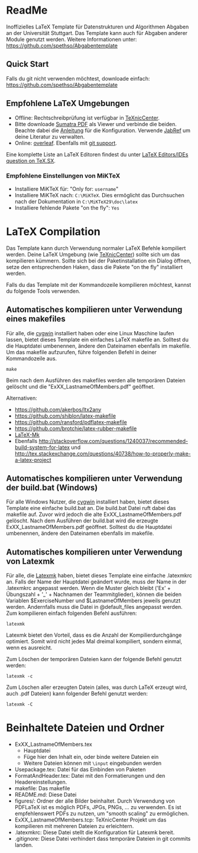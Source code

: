 ReadMe
=====

Inoffizielles LaTeX Template für Datenstrukturen und Algorithmen Abgaben an der Universität Stuttgart. Das Template kann auch für Abgaben anderer Module genutzt werden.
Weitere Informationen unter: https://github.com/spethso/Abgabentemplate

Quick Start
-----------
Falls du git nicht verwenden möchtest, downloade einfach: https://github.com/spethso/Abgabentemplate

Empfohlene LaTeX Umgebungen
---------------------------
* Offline: Rechtschreibprüfung ist verfügbar in [TeXnicCenter](http://www.texniccenter.org/). 
* Bitte downloade [Sumatra PDF](https://www.sumatrapdfreader.org/free-pdf-reader.html) als Viewer und verbinde die beiden.
  Beachte dabei die [Anleitung](http://tex.stackexchange.com/questions/116981/how-to-configure-texniccenter-2-0-with-sumatra-2013-2016-version) für die Konfiguration.
  Verwende [JabRef](http://jabref.sf.net) um deine Literatur zu verwalten.
* Online: [overleaf](https://www.overleaf.com/). Ebenfalls mit [git support](https://www.overleaf.com/blog/195-new-collaborate-online-and-offline-with-overleaf-and-git-beta#.VYFC2UZejkU).

Eine komplette Liste an LaTeX Editoren findest du unter [LaTeX Editors/IDEs question on TeX.SX](http://tex.stackexchange.com/questions/339/latex-editors-ides).

### Empfohlene Einstellungen von MiKTeX
* Installiere MiKTeX für: "Only for: `username`"
* Installiere MiKTeX nach: `C:\MiKTeX`. Dies ermöglicht das Durchsuchen nach der Dokumentation in `C:\MiKTeX29\doc\latex`
* Installiere fehlende Pakete "on the fly": `Yes`

LaTeX Compilation
=================
Das Template kann durch Verwendung normaler LaTeX Befehle kompiliert werden.
Deine LaTeX Umgebung (wie [TeXnicCenter](http://www.texniccenter.org/)) sollte sich um das kompilieren kümmern.
Sollte sich bei der Paketinstallation ein Dialog öffnen, setze den entsprechenden Haken, dass die Pakete "on the fly" installiert werden.

Falls du das Template mit der Kommandozeile kompilieren möchtest, kannst du folgende Tools verwenden.

Automatisches kompilieren unter Verwendung eines makefiles
--------------------------------
Für alle, die [cygwin](http://www.cygwin.com/) installiert haben oder eine Linux Maschine laufen lassen, bietet dieses Template ein einfaches LaTeX makefile an.
Solltest du die Hauptdatei umbenennen, ändere den Dateinamen ebenfalls im makefile.
Um das makefile aufzurufen, führe folgenden Befehl in deiner Kommandozeile aus.

    make

Beim nach dem Ausführen des makefiles werden alle temporären Dateien gelöscht und die "ExXX_LastnameOfMembers.pdf" geöffnet.

Alternativen:
* https://github.com/akerbos/ltx2any
* https://github.com/shiblon/latex-makefile
* https://github.com/ransford/pdflatex-makefile
* https://github.com/brotchie/latex-rubber-makefile
* [LaTeX-Mk](http://latex-mk.sourceforge.net/)
* Ebenfalls http://stackoverflow.com/questions/1240037/recommended-build-system-for-latex und http://tex.stackexchange.com/questions/40738/how-to-properly-make-a-latex-project

Automatisches kompilieren unter Verwendung der build.bat (Windows)
--------------------------------
Für alle Windows Nutzer, die [cygwin](http://www.cygwin.com/) installiert haben, bietet dieses Template eine einfache build.bat an.
Die build.bat Datei ruft dabei das makefile auf.
Zuvor wird jedoch die alte ExXX_LastnameOfMembers.pdf gelöscht.
Nach dem Ausführen der build.bat wird die erzeugte ExXX_LastnameOfMembers.pdf geöffnet.
Solltest du die Hauptdatei umbenennen, ändere den Dateinamen ebenfalls im makefile.

Automatisches kompilieren unter Verwendung von Latexmk
------------------------------------------------------
Für alle, die [Latexmk](https://www.ctan.org/pkg/latexmk/?lang=de) haben, bietet dieses Template eine einfache .latexmkrc an.
Falls der Name der Hauptdatei geändert wurde, muss der Name in der .latexmkrc angepasst werden.
Wenn die Muster gleich bleibt ('Ex' + Übungszahl + '_' + Nachnamen der Teammitglieder), können die beiden Variablen $ExerciseNumber und $LastnameOfMembers jeweils genutzt werden.
Andernfalls muss die Datei in @default_files angepasst werden.
Zum kompilieren einfach folgenden Befehl ausführen:

    latexmk

Latexmk bietet den Vorteil, dass es die Anzahl der Kompilierdurchgänge optimiert.
Somit wird nicht jedes Mal dreimal kompiliert, sondern einmal, wenn es ausreicht.

Zum Löschen der temporären Dateien kann der folgende Befehl genutzt werden:

    latexmk -c

Zum Löschen aller erzeugten Datein (alles, was durch LaTeX erzeugt wird, auch .pdf Dateien) kann folgender Befehl genutzt werden:

    latexmk -C

Beinhaltete Dateien und Ordner
==============================
* ExXX_LastnameOfMembers.tex
  * Hauptdatei
  * Füge hier den Inhalt ein, oder binde weitere Dateien ein
  * Weitere Dateien können mit `\input` eingebunden werden
* Usepackage.tex: Datei für das Einbinden von Paketen
* FormatAndHeader.tex: Datei mit den Formatierungen und den Headereinstellungen.
* makefile: Das makefile
* README.md: Diese Datei
* figures/: Ordner der alle Bilder beinhaltet.
  Durch Verwendung von PDFLaTeX ist es möglich PDFs, JPGs, PNGs, ... zu verwenden. Es ist empfehlenswert PDFs zu nutzen, um "smooth scaling" zu ermöglichen.
* ExXX_LastnameOfMembers.tcp: TeXnicCenter Projekt um das kompilieren mit mehreren Dateien zu erleichtern.
* .latexmkrc: Diese Datei stellt die Konfiguration für Latexmk bereit.
* .gitignore: Diese Datei verhindert dass temporäre Dateien in git commits landen.
